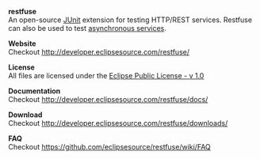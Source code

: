 **restfuse**  
An open-source [JUnit](http://junit.org) extension for testing HTTP/REST services. Restfuse can also be used to test [asynchronous services](http://developer.eclipsesource.com/restfuse/).

**Website**  
Checkout http://developer.eclipsesource.com/restfuse/

**License**  
All files are licensed under the [Eclipse Public License - v 1.0](http://www.eclipse.org/legal/epl-v10.html)

**Documentation**  
Checkout http://developer.eclipsesource.com/restfuse/docs/

**Download**  
Checkout http://developer.eclipsesource.com/restfuse/downloads/

**FAQ**  
Checkout https://github.com/eclipsesource/restfuse/wiki/FAQ

